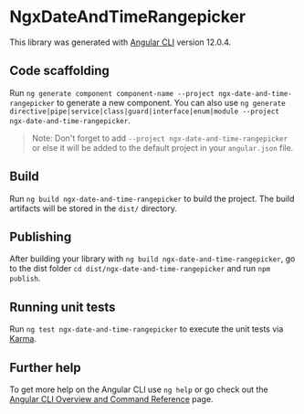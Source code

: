# NgxDateAndTimeRangepicker

This library was generated with [Angular CLI](https://github.com/angular/angular-cli) version 12.0.4.

## Code scaffolding

Run `ng generate component component-name --project ngx-date-and-time-rangepicker` to generate a new component. You can also use `ng generate directive|pipe|service|class|guard|interface|enum|module --project ngx-date-and-time-rangepicker`.
> Note: Don't forget to add `--project ngx-date-and-time-rangepicker` or else it will be added to the default project in your `angular.json` file. 

## Build

Run `ng build ngx-date-and-time-rangepicker` to build the project. The build artifacts will be stored in the `dist/` directory.

## Publishing

After building your library with `ng build ngx-date-and-time-rangepicker`, go to the dist folder `cd dist/ngx-date-and-time-rangepicker` and run `npm publish`.

## Running unit tests

Run `ng test ngx-date-and-time-rangepicker` to execute the unit tests via [Karma](https://karma-runner.github.io).

## Further help

To get more help on the Angular CLI use `ng help` or go check out the [Angular CLI Overview and Command Reference](https://angular.io/cli) page.
